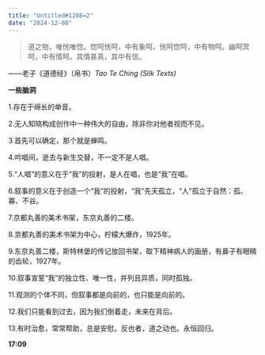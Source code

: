 ```yaml
---
title: "Untitled#1208=2" 
date: "2024-12-08" 
---
```


> 道之物，唯恍唯惚。惚呵恍呵，中有象呵。恍呵惚呵，中有物呵。幽呵冥呵，中有情呵。其情甚真，其中有信。  

——老子《道德经》（帛书）*Tao Te Ching (Silk Texts)* 

**一些脑洞**  

1.存在于绵长的单音。

2.无人知晓构成创作中一种伟大的自由，除非你对他者视而不见。

3.首先可以确定，那个就是蝉鸣。

4.吟唱间，逝去与新生交替，不一定不是人唱。

5.“人唱”的意义在于“我”的投射，是人在唱，也是“我”在唱。

6.叙事的意义在于创造一个“我”的投射，“我”先天孤立，“人”孤立于自然：孤、寡、不谷。

7.京都丸善的美术书架，东京丸善的二楼。

8.京都丸善的美术书架为中心，柠檬大爆炸，1925年。

9.东京丸善二楼，斯特林堡的传记放回书架，取下精神病人的画册，有鼻子有眼睛的齿轮，1927年。

10.叙事宣誓“我”的独立性、唯一性，并列且异质，同时孤独。

11.观测的个体不同，但叙事都是向前的，也只能是向前的。

12.我们只能看到过去，因为我们倒着走，未来在背后。

13.有时治愈，常常帮助，总是安慰。反也者，道之动也。永恒回归。

**17:09**
